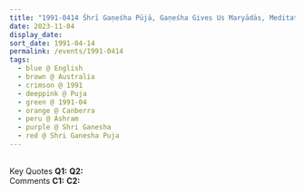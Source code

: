 ```yaml
---
title: "1991-0414 Śhrī Gaṇeśha Pūjā, Gaṇeśha Gives Us Maryādās, Meditation Room, Āśhram, Canberra, Australia"
date: 2023-11-04
display_date: 
sort_date: 1991-04-14
permalink: /events/1991-0414
tags:
  - blue @ English
  - brown @ Australia
  - crimson @ 1991
  - deeppink @ Puja
  - green @ 1991-04
  - orange @ Canberra
  - peru @ Ashram
  - purple @ Shri Ganesha
  - red @ Shri Ganesha Puja
---
```


<br>

<wave-list>
  <list-title color="DarkSeaGreen" width="55">Key Quotes</list-title>
  <list-item color="BlanchedAlmond" width="280"><b>Q1:</b> <i></i></list-item>
  <list-item color="Lavender" width="280"><b>Q2:</b> <i></i></list-item>
</wave-list>

<br>

<wave-list>
  <list-title color="DarkSeaGreen" width="55">Comments</list-title>
  <list-item color="BlanchedAlmond" width="280"><b>C1:</b> <i></i></list-item>
  <list-item color="Lavender" width="280"><b>C2:</b> <i></i></list-item>
</wave-list>